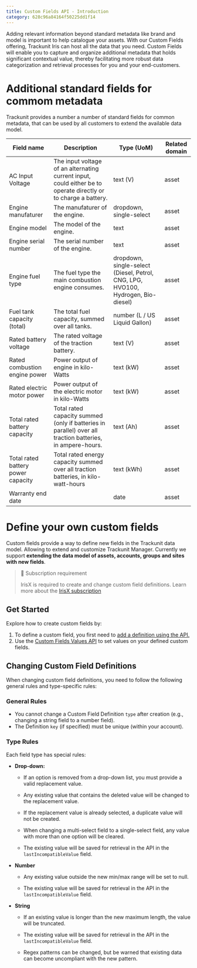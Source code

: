 ```yaml
---
title: Custom Fields API - Introduction
category: 628c96a84164f50225dd1f14
---
```


Adding relevant information beyond standard metadata like brand and model is important to help catalogue your assets. With our Custom Fields offering, Trackunit Iris can host all the data that you need. Custom Fields will enable you to capture and organize additional metadata that holds significant contextual value, thereby facilitating more robust data categorization and retrieval processes for you and your end-customers.

# Additional standard fields for commom metadata
Trackunit provides a number a number of standard fields for common metadata, that can be used by all customers to extend the available data model.

| Field name | Description | Type (UoM) | Related domain |
| -------- | ------- |-------- | ------- |
| AC Input Voltage | The input voltage of an alternating current input, could either be to operate directly or to charge a battery. | text (V) | asset |
| Engine manufaturer | The manufaturer of the engine. | dropdown, single-select | asset |
| Engine model | The model of the engine. | text | asset |
| Engine serial number | The serial number of the engine. | text | asset |
| Engine fuel type | The fuel type the main combustion engine consumes. | dropdown, single-select (Diesel, Petrol, CNG, LPG, HVO100, Hydrogen, Bio-diesel) | asset |
| Fuel tank capacity (total) | The total fuel capacity, summed over all tanks. | number (L / US Liquid Gallon) | asset |
| Rated battery voltage | The rated voltage of the traction battery. | text (V) | asset |
| Rated combustion engine power | Power output of engine in kilo-Watts | text (kW) | asset |
| Rated electric motor power | Power output of the electric motor in kilo-Watts | text (kW) | asset |
| Total rated battery capacity | Total rated capacity summed (only if batteries in parallel) over all traction batteries, in ampere-hours. | text (Ah) | asset |
| Total rated battery power capacity | Total rated energy capacity summed over all traction batteries, in kilo-watt-hours  | text (kWh) | asset |
| Warranty end date |  | date | asset |


# Define your own custom fields

Custom fields provide a way to define new fields in the Trackunit data model. Allowing to extend and customize Trackunit Manager. Currently we support **extending the data model of assets, accounts, groups and sites with new fields**.

> 📘 Subscription requirement
> 
> IrisX is required to create and change custom field definitions. Learn more about the [IrisX subscription](https://developers.trackunit.com/docs/irisx-overview)


## Get Started
Explore how to create custom fields by:
1. To define a custom field, you first need to [add a definition using the API.](/reference/custom-field-definitions)
2. Use the [Custom Fields Values API](/reference/custom-field-values) to set values on your defined custom fields.


## Changing Custom Field Definitions

When changing custom field definitions, you need to follow the following general rules and type-specific rules:

### General Rules
-   You cannot change a Custom Field Definition `type` after creation (e.g., changing a string field to a number field).
-   The Definition `key` (if specified) must be unique (within your account).

### Type Rules
Each field type has special rules:

-   **Drop-down:**
    
	-   If an option is removed from a drop-down list, you must provide a valid replacement value.
	    
	-   Any existing value that contains the deleted value will be changed to the replacement value.
	    
	-   If the replacement value is already selected, a duplicate value will not be created.
	    
	-   When changing a multi-select field to a single-select field, any value with more than one option will be cleared.
	    
	-   The existing value will be saved for retrieval in the API in the `lastIncompatibleValue` field.
    
-   **Number**
    
	-   Any existing value outside the new min/max range will be set to null.
	    
	-   The existing value will be saved for retrieval in the API in the `lastIncompatibleValue` field.
    
-   **String**
    
	-   If an existing value is longer than the new maximum length, the value will be truncated.
	    
	-   The existing value will be saved for retrieval in the API in the `lastIncompatibleValue` field.

	- Regex patterns can be changed, but be warned that existing data can become uncompliant with the new pattern.

